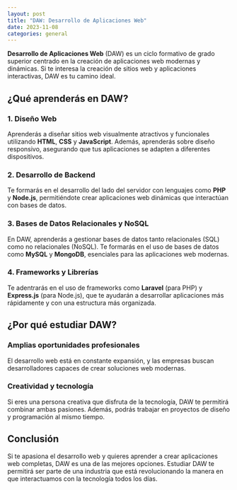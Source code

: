 ```yaml
---
layout: post
title: "DAW: Desarrollo de Aplicaciones Web"
date: 2023-11-08
categories: general
---
```



**Desarrollo de Aplicaciones Web** (DAW) es un ciclo formativo de grado superior centrado en la creación de aplicaciones web modernas y dinámicas. Si te interesa la creación de sitios web y aplicaciones interactivas, DAW es tu camino ideal.

## ¿Qué aprenderás en DAW?

### 1. **Diseño Web**

Aprenderás a diseñar sitios web visualmente atractivos y funcionales utilizando **HTML**, **CSS** y **JavaScript**. Además, aprenderás sobre diseño responsivo, asegurando que tus aplicaciones se adapten a diferentes dispositivos.


### 2. **Desarrollo de Backend**

Te formarás en el desarrollo del lado del servidor con lenguajes como **PHP** y **Node.js**, permitiéndote crear aplicaciones web dinámicas que interactúan con bases de datos.

### 3. **Bases de Datos Relacionales y NoSQL**

En DAW, aprenderás a gestionar bases de datos tanto relacionales (SQL) como no relacionales (NoSQL). Te formarás en el uso de bases de datos como **MySQL** y **MongoDB**, esenciales para las aplicaciones web modernas.


### 4. **Frameworks y Librerías**

Te adentrarás en el uso de frameworks como **Laravel** (para PHP) y **Express.js** (para Node.js), que te ayudarán a desarrollar aplicaciones más rápidamente y con una estructura más organizada.

## ¿Por qué estudiar DAW?

### Amplias oportunidades profesionales

El desarrollo web está en constante expansión, y las empresas buscan desarrolladores capaces de crear soluciones web modernas.


### Creatividad y tecnología

Si eres una persona creativa que disfruta de la tecnología, DAW te permitirá combinar ambas pasiones. Además, podrás trabajar en proyectos de diseño y programación al mismo tiempo.

## Conclusión

Si te apasiona el desarrollo web y quieres aprender a crear aplicaciones web completas, DAW es una de las mejores opciones. Estudiar DAW te permitirá ser parte de una industria que está revolucionando la manera en que interactuamos con la tecnología todos los días.

